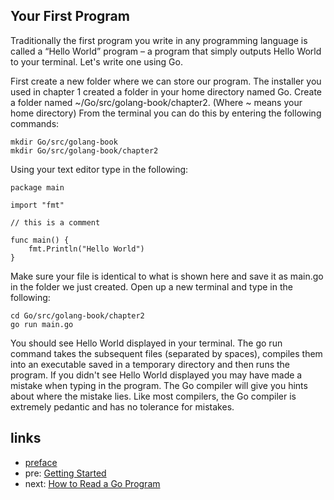 ## Your First Program

Traditionally the first program you write in any programming language is called a “Hello World” program – a program that simply outputs Hello World to your terminal. Let's write one using Go.

First create a new folder where we can store our program. The installer you used in chapter 1 created a folder in your home directory named Go. Create a folder named ~/Go/src/golang-book/chapter2. (Where ~ means your home directory) From the terminal you can do this by entering the following commands:

    mkdir Go/src/golang-book
    mkdir Go/src/golang-book/chapter2

Using your text editor type in the following:

    package main

    import "fmt"

    // this is a comment

    func main() {
        fmt.Println("Hello World")
    }

Make sure your file is identical to what is shown here and save it as main.go in the folder we just created. Open up a new terminal and type in the following:

    cd Go/src/golang-book/chapter2
    go run main.go

You should see Hello World displayed in your terminal. The go run command takes the subsequent files (separated by spaces), compiles them into an executable saved in a temporary directory and then runs the program. If you didn't see Hello World displayed you may have made a mistake when typing in the program. The Go compiler will give you hints about where the mistake lies. Like most compilers, the Go compiler is extremely pedantic and has no tolerance for mistakes. 

## links
   * [preface](<preface.md>)
   * pre: [Getting Started](<01.0.md>)
   * next: [How to Read a Go Program](<02.1.md>)